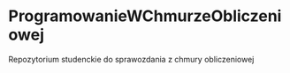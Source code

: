 # ProgramowanieWChmurzeObliczeniowej
Repozytorium studenckie do sprawozdania z chmury obliczeniowej
